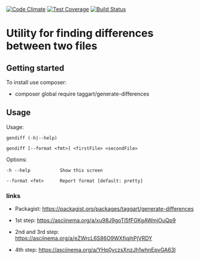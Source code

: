 [![Code Climate](https://api.codeclimate.com/v1/badges/c73545150498a58fef5d/maintainability)](https://codeclimate.com/github/DmitryLT/project-lvl2-s409/maintainability)
[![Test Coverage](https://api.codeclimate.com/v1/badges/c73545150498a58fef5d/test_coverage)](https://codeclimate.com/github/DmitryLT/project-lvl2-s409/test_coverage)
[![Build Status](https://travis-ci.org/DmitryLT/project-lvl2-s409.svg?branch=0.1.2)](https://travis-ci.org/DmitryLT/project-lvl2-s409)

# Utility for finding differences between two files

## Getting started

To install use composer:

* composer global require taggart/generate-differences

## Usage

Usage:

    gendiff (-h|--help)

    gendiff [--format <fmt>] <firstFile> <secondFile>

Options:

    -h --help           Show this screen

    --format <fmt>      Report format [default: pretty]

### links

* Packagist: https://packagist.org/packages/taggart/generate-differences

* 1st step: https://asciinema.org/a/xu98J9goTl5fFGKgAWmjOuQp9

* 2nd and 3rd step: https://asciinema.org/a/eZWrcL6S86O9WXfiqjhPjVRDY

* 4th step: https://asciinema.org/a/YHp0yczsXnzJh1whnEpvGA63l
